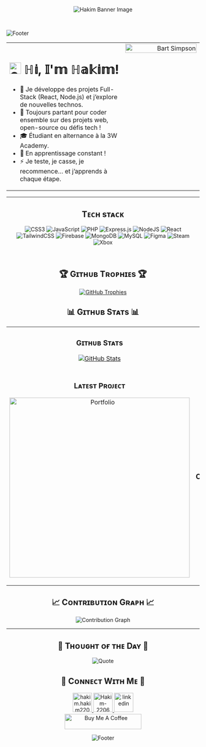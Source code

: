 <p align="center">
  <img src="https://i.imgur.com/vpAawPR.png" alt="Hakim Banner Image">
</p>
<br>
<p>
    <img src="https://capsule-render.vercel.app/api?type=waving&color=gradient&height=65&section=footer" alt="Footer" />
  </p>
<table>
  <tr>
    <td valign="top" width="60%">
      <h1>
        <img src="https://emojis.slackmojis.com/emojis/images/1531849430/4246/blob-sunglasses.gif?1531849430" width="30" alt="Sunglasses Emoji" /> ℍ𝕚, 𝕀'𝕞 ℍ𝕒𝕜𝕚𝕞!
      </h1>
      <ul>
        <li>🔭 Je développe des projets Full-Stack (React, Node.js) et j’explore de nouvelles technos.</li>
        <li>👯 Toujours partant pour coder ensemble sur des projets web, open-source ou défis tech !</li>
        <li>🎓 Étudiant en alternance à la 3W Academy.</li>
        <li>🌱 En apprentissage constant !</li>
        <li>⚡ Je teste, je casse, je recommence… et j’apprends à chaque étape.</li>
      </ul>
    </td>
    <td valign="top" width="40%" align="right">
      <img width="100%" src="https://i.imgur.com/yDUqQSO.png" alt="Bart Simpson">
    </td>
  </tr>
</table>

<hr>

<div align="center">
  <h2>Tᴇᴄʜ sᴛᴀᴄᴋ</h2>
  <p>
    <img src="https://img.shields.io/badge/css3-%231572B6.svg?style=for-the-badge&logo=css3&logoColor=white" alt="CSS3" />
    <img src="https://img.shields.io/badge/javascript-%23323330.svg?style=for-the-badge&logo=javascript&logoColor=%23F7DF1E" alt="JavaScript" />
    <img src="https://img.shields.io/badge/php-%23777BB4.svg?style=for-the-badge&logo=php&logoColor=white" alt="PHP" />
    <img src="https://img.shields.io/badge/express.js-%23404d59.svg?style=for-the-badge&logo=express&logoColor=%2361DAFB" alt="Express.js" />
    <img src="https://img.shields.io/badge/node.js-6DA55F?style=for-the-badge&logo=node.js&logoColor=white" alt="NodeJS" />
    <img src="https://img.shields.io/badge/react-%2320232a.svg?style=for-the-badge&logo=react&logoColor=%2361DAFB" alt="React" />
    <img src="https://img.shields.io/badge/tailwindcss-%2338B2AC.svg?style=for-the-badge&logo=tailwind-css&logoColor=white" alt="TailwindCSS" />
    <img src="https://img.shields.io/badge/firebase-a08021?style=for-the-badge&logo=firebase&logoColor=ffcd34" alt="Firebase" />
    <img src="https://img.shields.io/badge/MongoDB-%234ea94b.svg?style=for-the-badge&logo=mongodb&logoColor=white" alt="MongoDB" />
    <img src="https://img.shields.io/badge/mysql-4479A1.svg?style=for-the-badge&logo=mysql&logoColor=white" alt="MySQL" />
    <img src="https://img.shields.io/badge/figma-%23F24E1E.svg?style=for-the-badge&logo=figma&logoColor=white" alt="Figma" />
    <img src="https://img.shields.io/badge/steam-%23000000.svg?style=for-the-badge&logo=steam&logoColor=white" alt="Steam" />
    <img src="https://img.shields.io/badge/xbox-%23107C10.svg?style=for-the-badge&logo=xbox&logoColor=white" alt="Xbox" />
  </p>
  <br>


 <h2 align="center">🏆 Gɪᴛʜᴜʙ Tʀᴏᴘʜɪᴇs 🏆</h2>
<p align="center">
  <a href="https://github.com/Hakim-2206">
    <picture>
      <source media="(prefers-color-scheme: dark)" srcset="https://github-profile-trophy.vercel.app/?username=Hakim-2206&no-bg=true&row=2&column=6&margin-w=20&margin-h=20&theme=monokai">
      <source media="(prefers-color-scheme: light)" srcset="https://github-profile-trophy.vercel.app/?username=Hakim-2206&no-bg=true&row=2&column=6&margin-w=20&margin-h=20">
      <img alt="GitHub Trophies" src="https://github-profile-trophy.vercel.app/?username=Hakim-2206&no-bg=true&no-frame=true&row=2&column=6&margin-w=20&margin-h=20">
    </picture>
  </a>
</p>

<h2 align="center">📊 Gɪᴛʜᴜʙ Sᴛᴀᴛs 📊</h2>

<table width="100%">
  <tr>
    <td width="50%">
      <h3 align="center"><strong>Gɪᴛʜᴜʙ Sᴛᴀᴛs</strong></h3>
      <p align="center">
        <a href="https://github.com/Hakim-2206">
          <img align="center" src="https://github-readme-stats.vercel.app/api?username=Hakim-2206&count_private=true&show_icons=true&theme=nightowl&bg_color=0,000000,441350&title_color=c56a90&text_color=ffffff&rank_icon=github&hide=prs,issues,contribs&show=reviews,prs_merged,prs_merged_percentage" alt="GitHub Stats" />
        </a>
      </p>
    </td>
    <td width="50%">
  <h3 align="center"><strong>Sᴛʀᴇᴀᴋ Sᴛᴀᴛs</strong></h3>
  <p align="center">
    <a href="https://github.com/Hakim-2206">
      <img src="https://git-hub-streak-stats.vercel.app?user=Hakim-2206&theme=nightowl&background=0%2C000000%2C441350&ring=FFEB95&fire=FFEB95&dates=C56A90&currStreakNum=FFFFFF&sideLabels=FFFFFF&sideNums=FFFFFF" alt="GitHub Streak" />
    </a>
  </p>
</td>
  </tr>
  <tr>
    <td width="50%">
      <h3 align="center"><strong>Lᴀᴛᴇsᴛ Pʀᴏᴊᴇᴄᴛ</strong></h3>
      <p align="center">
        <a href="https://github.com/Hakim-2206/portfolio">
          <img align="center" width="470" src="https://github-readme-stats.vercel.app/api/pin/?username=Hakim-2206&repo=portfolio&theme=nightowl&show_owner=true&bg_color=0,000000,441350&title_color=c56a90&text_color=ffffff" alt="Portfolio" />
        </a>
      </p>
    </td>
    <td width="50%">
      <h3 align="center"><strong>Tᴏᴘ Cᴏɴᴛʀɪʙᴜᴛɪᴏɴs</strong></h3>
      <p align="center">
        <a href="https://github.com/Hakim-2206">
          <img align="center" src="https://github-contributor-stats.vercel.app/api?username=Hakim-2206&limit=2&theme=nightowl&show_owner=true&combine_all_yearly_contributions=false&bg_color=0,000000,441350&title_color=c56a90&text_color=ffffff" alt="Top Repo" />
        </a>
      </p>
    </td>
  </tr>
</table>

<h2>📈 Cᴏɴᴛʀɪʙᴜᴛɪᴏɴ Gʀᴀᴘʜ 📈</h2>
<img src="https://github-readme-activity-graph.vercel.app/graph?username=Hakim-2206&bg_color=220a28&&color=ffffff&line=c56a90&point=ffeb95&area=false&hide_border=false" border-radius="15" alt="Contribution Graph">

  <hr>

<h2>🌟 Tʜᴏᴜɢʜᴛ ᴏғ ᴛʜᴇ Dᴀʏ 🌟</h2>

  <img src="https://readme-daily-quotes.vercel.app/api?author=John%20Carmack&quote=If%20you%20aren't%20sure%20which%20way%20to%20do%20something%2C%20do%20it%20both%20ways%20and%20see%20which%20works%20better.&theme=dark&bg_color=220a28&author_color=ffeb95&accent_color=c56a90" alt="Quote">

<h2>🤝 Cᴏɴɴᴇᴄᴛ Wɪᴛʜ Mᴇ 🤝</h2>

  <a href="mailto:hakim.hakim2206@gmail.com" target="_blank">
    <img src="https://img.icons8.com/?size=100&id=nQ4dZIRCI0nW&format=png&color=000000" width=50 height=50 alt="hakim.hakim2206@gmail.com" style="margin-bottom: 5px;" />
  </a>
  <a href="https://www.twitch.tv/hako_tak" target="_blank">
    <img src="https://img.icons8.com/?size=100&id=XTmPgiLA41sk&format=png&color=000000" width=50 height=50 alt="Hakim-2206" style="margin-bottom: 5px;" />
  </a>
  <a href="https://www.linkedin.com/in/hakimzaabi/" target="_blank">
    <img src="https://img.icons8.com/?&id=13930&format=png" width=50 height=50 alt="linkedin" style="margin-bottom: 5px;" />
  </a>
  <br>

  <a href="https://www.buymeacoffee.com/Hakimz" target="_blank">
    <img src="https://cdn.buymeacoffee.com/buttons/v2/default-yellow.png" alt="Buy Me A Coffee" style="height: 40px !important;width: 200px !important;">
  </a>

  <p>
    <img src="https://capsule-render.vercel.app/api?type=waving&color=gradient&height=65&section=footer" alt="Footer" />
  </p>
</div>
